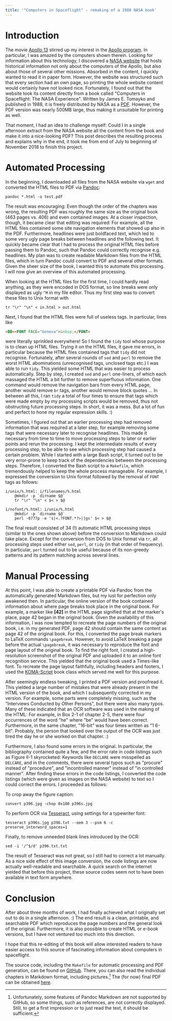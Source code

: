 ```yaml
---
title: '"Computers in Spaceflight" - remaking of a 1988 NASA book'
---
```



# Introduction

The movie [Apollo 13] stirred up my interest in the [Apollo program].
In particular, I was amazed by the computers shown therein.
Looking for information about this technology,
I discovered a [NASA website] that hosts historical information
not only about the computers of the Apollo,
but also about those of several other missions.
Absorbed in the content, I quickly wanted to read it in paper form.
However, the website was structured such that every section had an own page,
so printing the whole website content would certainly have not looked nice.
Fortunately, I found out that the website took its content directly from
a book called "Computers in Spaceflight: The NASA Experience".
Written by James E. Tomayko and published in 1988,
it is freely distributed by NASA as a [PDF][Original PDF].
However, the PDF version was nearly 500MB large,
thus making it unsuitable for printing as well.

That moment, I had an idea to challenge myself:
Could I in a single afternoon
extract from the NASA website all the content from the book and
make it into a nice-looking PDF?
This post describes the resulting process and explains why in the end,
it took me from end of July to beginning of November 2018
to finish this project.


# Automated Processing

In the beginning, I downloaded all files from the NASA website via `wget` and
converted the HTML files to PDF via [Pandoc]:

    pandoc *.html -o test.pdf

The result was encouraging:
Even though the order of the chapters was wrong,
the resulting PDF was roughly the same size as the original book
(463 pages vs. 406) and even contained images.
At a closer inspection, though, it became clear that editing was required:
For example, all the HTML files contained some site navigation elements
that showed up also in the PDF.
Furthermore, headlines were just boldfaced text, which led to some
very ugly page breaks between headlines and the following text.
It quickly became clear that I had to
process the original HTML files before passing them to Pandoc,
such that Pandoc could correctly recognise e.g. headlines.
My plan was to create readable Markdown files from the HTML files,
which in turn Pandoc could convert to PDF and several other formats.
Given the sheer size of the book, I wanted this to automate this processing.
I will now give an overview of this automated processing.

When looking at the HTML files for the first time,
I could hardly read anything, as they were encoded in DOS format,
so line breaks were only displayed as ugly `^M` in my file editor.
Thus my first step was to convert these files to Unix format with

    tr "\r" "\n" < in.html > out.html

Next, I found that the HTML files were full of useless tags.
In particular, lines like

~~~ html
<DD><FONT FACE="Geneva">&nbsp;</FONT>
~~~

were literally sprinkled everywhere!
So I found the `tidy` tool whose purpose is to clean up HTML files.
Trying it on the HTML files, it gave me errors, in particular because
the HTML files contained tags that `tidy` did not recognise.
Fortunately, after several rounds of `sed` and `perl` to remove
the worst HTML abominations (unrecognised tags, unclosed tags etc.)
I was able to run `tidy`.
This yielded some HTML that was easier to process automatically.
Step by step, I created `sed` and `perl` one-liners, of which
each massaged the HTML a bit further to remove superfluous information.
One command would remove the navigation bars from every HTML page,
another would remove `br` tags, another would remove block quotes ...
In between all this, I ran `tidy` a total of four times to ensure that
tags which were made empty by my processing scripts would be removed,
thus not obstructing future processing steps.
In short, it was a mess.
But a lot of fun and perfect to hone my regular expression skills. :)

Sometimes, I figured out that an earlier processing step had
removed information that was required at a later step,
for example removing some tags that were necessary later to recognise headlines.
This made it necessary from time to time to
move processing steps to later or earlier points and rerun the processing.
I kept the intermediate results of every processing step,
to be able to see which processing step had caused a certain problem.
While I started with a large Bash script, it turned out to be
very error-prone to keep track of the dependencies between the processing steps.
Therefore, I converted the Bash script to a `Makefile`,
which tremendously helped to keep the whole process manageable.
For example, I expressed the conversion to Unix format
followed by the removal of `FONT` tags as follows:

~~~ make
i/unix/%.html: i/filenames/%.html
	@mkdir -p `dirname $@`
	tr "\r" "\n" < $< > $@

i/nofont/%.html: i/unix/%.html
	@mkdir -p `dirname $@`
	perl -0777p -e 's|<.?FONT.*?>||gs' $< > $@
~~~

The final result consisted of 34 (!) automatic HTML processing steps
(similar to the ones shown above)
before the conversion to Markdown could take place.
Except for the conversion from DOS to Unix format via `tr`,
all processing steps used either `sed`, `perl`, or `tidy`
(in that order of frequency).
In particular, `perl` turned out to be useful because of
its non-greedy patterns and its pattern matching across several lines.


# Manual Processing

At this point, I was able to create a printable PDF via Pandoc
from the automatically generated Markdown files,
but my lust for perfection only awakened then.
In particular, the online version of the book contained information about
where page breaks took place in the original book.
For example, a marker like **[42]** in the HTML page signified that
at the marker's place, page 42 began in the original book.
Given the availability of this information,
I was now tempted to recreate the page numbers of the original book,
i.e. in my generated PDF,
page 42 should contain the same content as page 42 of the original book.
For this, I converted the page break markers to LaTeX commands `\pagebreak`.
However, to avoid LaTeX breaking a page before the actual `\pagebreak`,
it was necessary to reproduce the font and page layout of the original book.
To find the right font, I created a high-resolution screenshot of the original PDF
and uploaded it to an online font recognition service.
This yielded that the original book used a Times-like font.
To recreate the page layout faithfully, including headers and footers, I used
the [KOMA-Script] book class which served me well for this purpose.

After seemingly endless tweaking, I printed a PDF version and proofread it.
This yielded a large number of mistakes that
were already present in the HTML version of the book,
and which I subsequently corrected in my version.
For example, some parts were completely missing, such as the
"Interviews Conducted by Other Persons",
but there were also many typos.
Many of these indicated that an OCR software was used in the making of the HTML:
For example, in Box 2-1 of chapter 2-5, there were
four occurrences of the word "he" where "be" would have been correct.
Furthermore, in the same chapter, "16-bit" was four times written as "1 6-bit".
Probably, the person that looked over the output of the OCR
was just tired the day he or she worked on that chapter. :)

Furthermore, I also found some errors in the original.
In particular, the bibliography contained quite a few, and
the error rate in code listings such as Figure II-1 skyrocketed:
Keywords like `DECLARE` were misspelled as `DELCARE`, and
in the comments, there were several typos such as
"procure" instead of "procedure", and
"incontrolled manner" instead of "in controlled manner".
After finding these errors in the code listings,
I converted the code listings (which were given as images on the NASA website)
to text so I could correct the errors.
I proceeded as follows:

To crop away the figure caption:

    convert p396.jpg -chop 0x180 p396s.jpg

To perform OCR via [Tesseract], using settings for a typewriter font:

    tesseract p396s.jpg p396.txt --oem 3 --psm 6 -c preserve_interword_spaces=1

Finally, to remove unneeded blank lines introduced by the OCR:

    sed -i '/^$/d' p396.txt.txt

The result of Tesseract was not great, so I still had to correct a lot manually.
As a nice side effect of this image conversion,
the code listings are now actually well-readable and searchable.
A quick search on the internet yielded that before this project,
these source codes seem not to have been available in text form anywhere.


# Conclusion

After about three months of work, I had finally achieved
what I originally set out to do in a single afternoon. :)
The end result is a clean, printable, and searchable PDF which
reproduces the page numbers and the general look of the original.
Furthermore, it is also possible to create HTML or e-book versions,
but I have not ventured too much into this direction.

I hope that this re-editing of this book will allow interested readers
to have easier access to this source of fascinating information about
computers in spaceflight.

The source code, including the `Makefile` for automatic processing and PDF generation,
can be found on [GitHub].
There, you can also read the individual chapters in Markdown format,
including pictures.[^markdown]
The (for now) final PDF can be obtained [here][Final PDF].

[^markdown]: Unfortunately, some features of Pandoc Markdown are not supported by GitHub, so some things, such as references, are not correctly displayed. Still, to get a first impression or to just read the text, it should be sufficient.

[Apollo program]: https://en.wikipedia.org/wiki/Apollo_program
[Apollo 13]: https://en.wikipedia.org/wiki/Apollo_13_(film)
[NASA website]: https://history.nasa.gov/computers/contents.html
[Original PDF]: https://www.ntrs.nasa.gov/archive/nasa/casi.ntrs.nasa.gov/19880069935.pdf
[Initial commit]: https://github.com/01mf02/computers-spaceflight/commit/ba968f13888557de9df189d487f2c8b7c006c735
[Pandoc]: http://pandoc.org/
[KOMA-Script]: https://komascript.de/
[Tesseract]: https://github.com/tesseract-ocr/tesseract
[GitHub]: https://github.com/01mf02/computers-spaceflight
[Final PDF]: https://github.com/01mf02/computers-spaceflight/releases/download/v1.0/cisf-20181105.pdf

